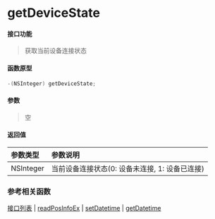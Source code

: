 # getDeviceState

#### 接口功能
> 获取当前设备连接状态

#### 函数原型

```objective-c
-(NSInteger) getDeviceState;
```

#### 参数
> 空

#### 返回值
| 参数类型 | 参数说明 |
| :--------| :------ |
| NSInteger | 当前设备连接状态(0: 设备未连接, 1: 设备已连接) |

### 参考相关函数
[接口列表](../README-cn.md) | [readPosInfoEx](readPosInfoEx-cn.md) | [setDatetime](setDatetime-cn.md) | [getDatetime](getDatetime-cn.md)


